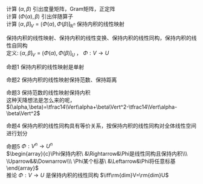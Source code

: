 计算 $(\alpha,\beta)$ 引出度量矩阵，Gram矩阵，正定阵    
计算 $(\Phi(\alpha),\beta)$ 引出伴随算子    
计算 $\lgroup\alpha,\beta\rgroup_V=\lgroup\Phi(\alpha),\Phi(\beta)\rgroup_{\mathbb R^n}$ 保持内积的线性映射    
    
保持内积的线性映射、保持内积的线性变换、保持内积的线性同构，保持内积的线性自同构    
定义:  $\lgroup\alpha,\beta\rgroup_V=\lgroup\Phi(\alpha),\Phi(\beta)\rgroup_U$ ， $\Phi:V\to U$     
    
命题1 保持内积的线性映射是单射    
    
命题2 保持内积的线性映射保持范数、保持距离    
    
命题3 保持范数的线性映射保持内积    
这种天降想法是怎么来的呢， $(\alpha,\beta)=\tfrac14\Vert\alpha+\beta\Vert^2-\tfrac14\Vert\alpha-\beta\Vert^2$     
    
命题4 保持内积的线性同构具有等价关系，按保持内积的线性同构对全体线性空间进行划分    
    
命题5  $\Phi:V^n\to U^n$     
 $\begin{array}{c}\Phi保持内积\ &\Rightarrow&\Phi是线性同构且保持内积\\\ \Uparrow&&\Downarrow\\\ \Phi某个标基\ &\Leftarrow&\Phi将任意标基\end{array}$     
推论  $\Phi:V\to U$ 是保持内积的线性同构 $\iff\rm{dim}V=\rm{dim}U$     
